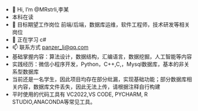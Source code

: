 - 👋 Hi, I’m @MRstrli,李某
- 本科在读
- 👀 目标期望工作岗位 前端/后端，数据库运维，软件工程师，技术研发等相关岗位
- 🌱 正在学习 c#
- 📫 联系方式 panzer_li@qq.com
- 基础掌握内容：算法设计，数据结构，汇编语言，数据挖掘，人工智能等内容
- 实践经历：微信小程序开发，Python，C++,C,，Mysql数据库，基本的非关系型数据库
- 当前还是一名学生，因此项目均存在部分纰漏，实现基础功能；部分数据库相关内容，数据库文件丢失，因此无法上传，请根据注释自行构建
- 平时使用的代码工具有 VC2022,VS CODE, PYCHARM, R STUDIO,ANACONDA等常见工具。
